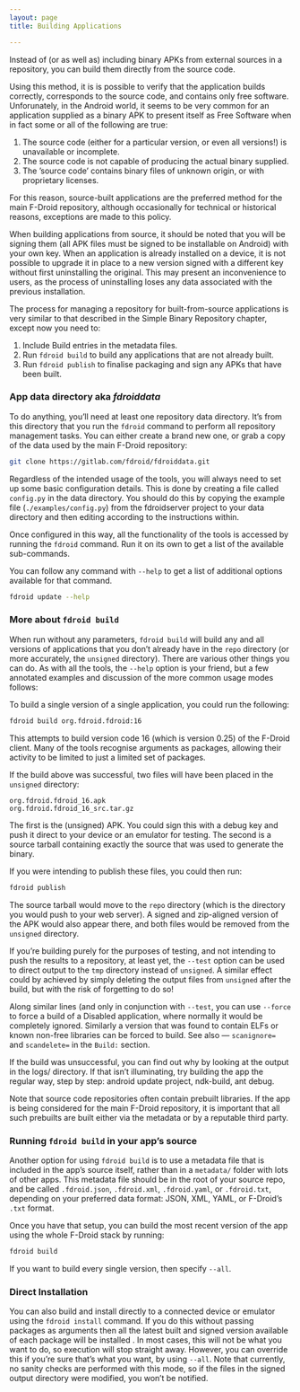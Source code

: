 ```yaml
---
layout: page
title: Building Applications

---
```


Instead of (or as well as) including binary APKs from external sources
in a repository, you can build them directly from the source code.

Using this method, it is is possible to verify that the application
builds correctly, corresponds to the source code, and contains only free
software. Unforunately, in the Android world, it seems to be very common
for an application supplied as a binary APK to present itself as Free
Software when in fact some or all of the following are true:

1.  The source code (either for a particular version, or even
    all versions!) is unavailable or incomplete.
2.  The source code is not capable of producing the actual
    binary supplied.
3.  The ’source code’ contains binary files of unknown origin, or with
    proprietary licenses.

For this reason, source-built applications are the preferred method for
the main F-Droid repository, although occasionally for technical or
historical reasons, exceptions are made to this policy.

When building applications from source, it should be noted that you will
be signing them (all APK files must be signed to be installable on
Android) with your own key. When an application is already installed on
a device, it is not possible to upgrade it in place to a new version
signed with a different key without first uninstalling the original.
This may present an inconvenience to users, as the process of
uninstalling loses any data associated with the previous installation.

The process for managing a repository for built-from-source applications
is very similar to that described in the Simple Binary Repository
chapter, except now you need to:

1.  Include Build entries in the metadata files.
2.  Run `fdroid build` to build any applications that are not
    already built.
3.  Run `fdroid publish` to finalise packaging and sign any APKs that
    have been built.


### App data directory aka _fdroiddata_

To do anything, you’ll need at least one repository data directory. It’s
from this directory that you run the `fdroid` command to perform all
repository management tasks. You can either create a brand new one, or
grab a copy of the data used by the main F-Droid repository:

```bash
git clone https://gitlab.com/fdroid/fdroiddata.git
```

Regardless of the intended usage of the tools, you will always need to
set up some basic configuration details. This is done by creating a file
called `config.py` in the data directory. You should do this by copying
the example file (`./examples/config.py`) from the fdroidserver project
to your data directory and then editing according to the instructions
within.

Once configured in this way, all the functionality of the tools is
accessed by running the `fdroid` command. Run it on its own to get a
list of the available sub-commands.

You can follow any command with `--help` to get a list of additional
options available for that command.

```bash
fdroid update --help
```


### More about `fdroid build`

When run without any parameters, `fdroid build` will build any and all
versions of applications that you don’t already have in the `repo`
directory (or more accurately, the `unsigned` directory). There are
various other things you can do. As with all the tools, the `--help`
option is your friend, but a few annotated examples and discussion of
the more common usage modes follows:

To build a single version of a single application, you could run the
following:

```bash
fdroid build org.fdroid.fdroid:16
```

This attempts to build version code 16 (which is version 0.25) of the
F-Droid client. Many of the tools recognise arguments as packages,
allowing their activity to be limited to just a limited set of packages.

If the build above was successful, two files will have been placed in
the `unsigned` directory:

```
org.fdroid.fdroid_16.apk
org.fdroid.fdroid_16_src.tar.gz
```

The first is the (unsigned) APK. You could sign this with a debug key
and push it direct to your device or an emulator for testing. The second
is a source tarball containing exactly the source that was used to
generate the binary.

If you were intending to publish these files, you could then run:

```bash
fdroid publish
```

The source tarball would move to the `repo` directory (which is the
directory you would push to your web server). A signed and zip-aligned
version of the APK would also appear there, and both files would be
removed from the `unsigned` directory.

If you’re building purely for the purposes of testing, and not intending
to push the results to a repository, at least yet, the `--test` option
can be used to direct output to the `tmp` directory instead of
`unsigned`. A similar effect could by achieved by simply deleting the
output files from `unsigned` after the build, but with the risk of
forgetting to do so!

Along similar lines (and only in conjunction with `--test`, you can use
`--force` to force a build of a Disabled application, where normally it
would be completely ignored. Similarly a version that was found to
contain ELFs or known non-free libraries can be forced to build. See
also — `scanignore=` and `scandelete=` in the `Build:` section.

If the build was unsuccessful, you can find out why by looking at the
output in the logs/ directory. If that isn’t illuminating, try building
the app the regular way, step by step: android update project,
ndk-build, ant debug.

Note that source code repositories often contain prebuilt libraries. If
the app is being considered for the main F-Droid repository, it is
important that all such prebuilts are built either via the metadata or
by a reputable third party.


### Running `fdroid build` in your app’s source

Another option for using `fdroid build` is to use a metadata file that
is included in the app’s source itself, rather than in a `metadata/`
folder with lots of other apps. This metadata file should be in the root
of your source repo, and be called `.fdroid.json`, `.fdroid.xml`,
`.fdroid.yaml`, or `.fdroid.txt`, depending on your preferred data
format: JSON, XML, YAML, or F-Droid’s `.txt` format.

Once you have that setup, you can build the most recent version of the
app using the whole F-Droid stack by running:

```bash
fdroid build
```

If you want to build every single version, then specify `--all`.


### Direct Installation

You can also build and install directly to a connected device or
emulator using the `fdroid install` command. If you do this without
passing packages as arguments then all the latest built and signed
version available of each package will be installed . In most cases,
this will not be what you want to do, so execution will stop straight
away. However, you can override this if you’re sure that’s what you
want, by using `--all`. Note that currently, no sanity checks are
performed with this mode, so if the files in the signed output directory
were modified, you won’t be notified.

